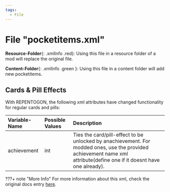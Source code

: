 ```yaml
---
tags:
  - File
---
```

# File "pocketitems.xml"

**Resource-Folder**{: .xmlInfo .red}: Using this file in a resource folder of a mod will replace the original file.

**Content-Folder**{: .xmlInfo .green }: Using this file in a content folder will add new pocketitems.

## Cards & Pill Effects

With REPENTOGON, the following xml attributes have changed functionality for regular cards and pills: 

| Variable-Name | Possible Values | Description |
|:--|:--|:--|
|achievement|int|Ties the card/pill-effect to be unlocked by anachievement. For modded ones, use the provided achievement name xml attribute(define one if it doesnt have one already). |

???+ note "More Info"
    For more information about this xml, check the original docs entry [here](https://wofsauge.github.io/IsaacDocs/rep/xml/pocketitems.html).
